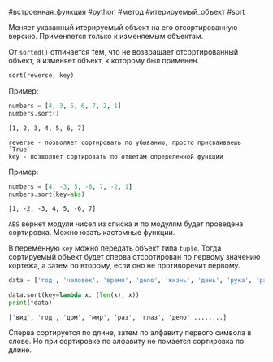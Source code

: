 #встроенная_функция #python #метод #итерируемый_объект #sort

Меняет указанный итерируемый объект на его отсортированную версию. Применяется только к изменяемым объектам. 

От `sorted()` отличается тем, что не возвращает отсортированный объект, а изменяет объект, к которому был применен.
```python
sort(reverse, key)
```
Пример:
```python
numbers = [4, 3, 5, 6, 7, 2, 1]
numbers.sort()
```
```
[1, 2, 3, 4, 5, 6, 7]
```
	reverse - позволяет сортировать по убыванию, просто присваиваешь `True`
	key - позволяет сортировать по ответам определенной функции
Пример:
```python
numbers = [4, -3, 5, -6, 7, -2, 1]
numbers.sort(key=abs)
```
```
[1, -2, -3, 4, 5, -6, 7]
```
`ABS` вернет модули чисел из списка и по модулям будет проведена сортировка. Можно юзать кастомные функции.

В переменную `key` можно передать объект типа `tuple`. Тогда сортируемый объект будет сперва отсортирован по первому значению кортежа, а затем по второму, если оно не противоречит первому.

```python
data = ['год', 'человек', 'время', 'дело', 'жизнь', 'день', 'рука', 'раз', 'работа', 'слово', 'место', 'лицо', 'друг','глаз', 'вопрос', 'дом', 'сторона', 'страна', 'мир', 'случай', 'голова', 'ребенок', 'сила', 'конец', 'вид', 'система', 'часть', 'город', 'отношение', 'женщина', 'деньги']

data.sort(key=lambda x: (len(x), x))
print(*data)
```
```
['вид', 'год', 'дом', 'мир', 'раз', 'глаз', 'дело' ........]
```
Сперва сортируется по длине, затем по алфавиту первого символа в слове. Но при сортировке по алфавиту не ломается сортировка по длине.